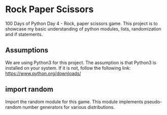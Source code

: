# Rock Paper Scissors

100 Days of Python Day 4 - Rock, paper scissors game. This project is to showcase my basic understanding of python modules, lists, randomization and if statements.

## Assumptions

We are using Python3 for this project. The assumption is that Python3 is installed on your system. If it is not, follow the following link: https://www.python.org/downloads/

## import random

Import the random module for this game. This module implements pseudo-random number generators for various distributions.

